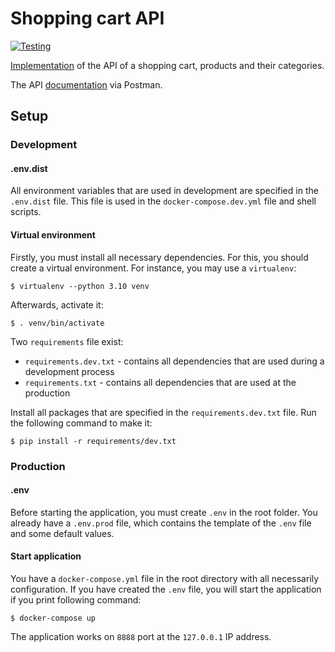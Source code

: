 # Shopping cart API
[![Testing](https://github.com/BorisPlaton/shopping_cart_api/actions/workflows/testing.yml/badge.svg)](https://github.com/BorisPlaton/shopping_cart_api/actions/workflows/testing.yml)

[Implementation](https://docs.google.com/document/d/16M_jtHkbrHgI_gUj9vq6p_uIQVQTFuW2kXUsK-S4RSk/edit) of the API of a shopping cart, products and their categories.

The API [documentation](https://documenter.getpostman.com/view/25786085/2s9YywdeQC) via Postman.

## Setup

### Development

#### .env.dist

All environment variables that are used in development are specified in the `.env.dist` file. This file is used in the `docker-compose.dev.yml` file and shell scripts. 

#### Virtual environment

Firstly, you must install all necessary dependencies. For this, you should create a virtual environment. For instance, you may use a `virtualenv`:
```
$ virtualenv --python 3.10 venv
```
Afterwards, activate it:
```
$ . venv/bin/activate
```
Two `requirements` file exist:
* `requirements.dev.txt` - contains all dependencies that are used during a development process
* `requirements.txt` - contains all dependencies that are used at the production

Install all packages that are specified in the `requirements.dev.txt` file. Run the following command to make it:
```
$ pip install -r requirements/dev.txt
```

### Production

#### .env
Before starting the application, you must create `.env` in the root folder. You already have a `.env.prod` file, which contains the template of the `.env` file and some default values.

#### Start application

You have a `docker-compose.yml` file in the root directory with all necessarily configuration. If you have created the `.env` file, you will start the application if you print following command:
```
$ docker-compose up
```
The application works on `8888` port at the `127.0.0.1` IP address.
